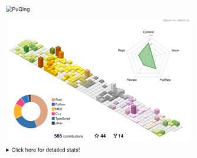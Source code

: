 ![PuQing](https://user-images.githubusercontent.com/27223114/171565019-9a56fae6-b08b-421f-99db-7e830da42371.png)

![](./profile-3d-contrib/profile-season-animate.svg)

<details>
<summary>Click here for detailed stats!</summary>

<!--START_SECTION:waka-->
![Lines of code](https://img.shields.io/badge/From%20Hello%20World%20I%27ve%20Written-2.3%20million%20lines%20of%20code-blue)

**🐱 My GitHub Data** 

> 📦 453.1 kB Used in GitHub's Storage 
 > 
> 🏆 293 Contributions in the Year 2025
 > 
> 🚫 Not Opted to Hire
 > 
> 📜 40 Public Repositories 
 > 
> 🔑 34 Private Repositories 
 > 
**I'm an Early 🐤** 

```text
🌞 Morning                922 commits         ███░░░░░░░░░░░░░░░░░░░░░░   10.56 % 
🌆 Daytime                3726 commits        ███████████░░░░░░░░░░░░░░   42.70 % 
🌃 Evening                1990 commits        ██████░░░░░░░░░░░░░░░░░░░   22.80 % 
🌙 Night                  2089 commits        ██████░░░░░░░░░░░░░░░░░░░   23.94 % 
```


📊 **This Week I Spent My Time On** 

```text
💬 Programming Languages: 
Surfing                  21 hrs 51 mins      █████████████░░░░░░░░░░░░   50.32 % 
Chat                     11 hrs 6 mins       ██████░░░░░░░░░░░░░░░░░░░   25.55 % 
Python                   5 hrs 4 mins        ███░░░░░░░░░░░░░░░░░░░░░░   11.70 % 
ShellSession             2 hrs 48 mins       ██░░░░░░░░░░░░░░░░░░░░░░░   06.45 % 
Swift                    1 hr 4 mins         █░░░░░░░░░░░░░░░░░░░░░░░░   02.47 % 

🔥 Editors: 
Arc                      21 hrs 51 mins      █████████████░░░░░░░░░░░░   50.32 % 
WeChat                   9 hrs 46 mins       ██████░░░░░░░░░░░░░░░░░░░   22.50 % 
VS Code                  5 hrs 41 mins       ███░░░░░░░░░░░░░░░░░░░░░░   13.10 % 
Ghostty                  2 hrs 49 mins       ██░░░░░░░░░░░░░░░░░░░░░░░   06.51 % 
Telegram                 1 hr 19 mins        █░░░░░░░░░░░░░░░░░░░░░░░░   03.06 % 

💻 Operating System: 
Mac                      37 hrs 59 mins      ██████████████████████░░░   87.48 % 
Linux                    2 hrs 44 mins       ██░░░░░░░░░░░░░░░░░░░░░░░   06.32 % 
WSL                      2 hrs 41 mins       ██░░░░░░░░░░░░░░░░░░░░░░░   06.20 % 
```


<!--END_SECTION:waka-->
</details>
